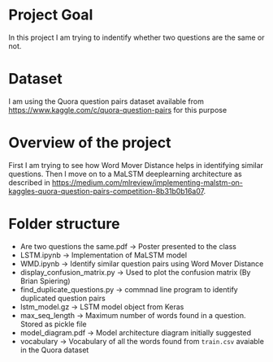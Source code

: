 # Project Goal
In this project I am trying to indentify whether two questions are the same or not. 

# Dataset
I am using the Quora question pairs dataset available from https://www.kaggle.com/c/quora-question-pairs for this purpose

# Overview of the project
First I am trying to see how Word Mover Distance helps in identifying similar questions. Then I move on to a MaLSTM deeplearning architecture as described in https://medium.com/mlreview/implementing-malstm-on-kaggles-quora-question-pairs-competition-8b31b0b16a07.

# Folder structure
- Are two questions the same.pdf -> Poster presented to the class
- LSTM.ipynb -> Implementation of MaLSTM model
- WMD.ipynb -> Identify similar question pairs using Word Mover Distance
- display_confusion_matrix.py -> Used to plot the confusion matrix (By Brian Spiering)
- find_duplicate_questions.py -> commnad line program to identify duplicated question pairs
- lstm_model.gz -> LSTM model object from Keras
- max_seq_length -> Maximum number of words found in a question. Stored as pickle file
- model_diagram.pdf -> Model architecture diagram initially suggested
- vocabulary -> Vocabulary of all the words found from `train.csv` avaiable in the Quora dataset
